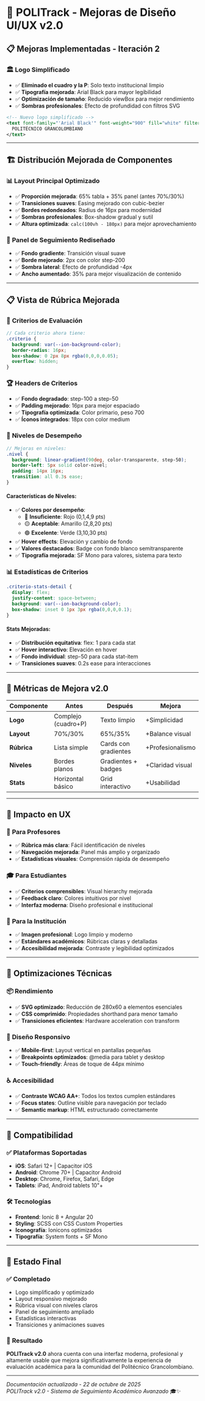 # 🎨 POLITrack - Mejoras de Diseño UI/UX v2.0

## 📋 Mejoras Implementadas - Iteración 2

### 🏛️ **Logo Simplificado**
- ✅ **Eliminado el cuadro y la P**: Solo texto institucional limpio
- ✅ **Tipografía mejorada**: Arial Black para mayor legibilidad
- ✅ **Optimización de tamaño**: Reducido viewBox para mejor rendimiento
- ✅ **Sombras profesionales**: Efecto de profundidad con filtros SVG

```svg
<!-- Nuevo logo simplificado -->
<text font-family="'Arial Black'" font-weight="900" fill="white" filter="url(#textShadow)">
  POLITÉCNICO GRANCOLOMBIANO
</text>
```

---

## 🏗️ **Distribución Mejorada de Componentes**

### 📊 **Layout Principal Optimizado**
- ✅ **Proporción mejorada**: 65% tabla + 35% panel (antes 70%/30%)
- ✅ **Transiciones suaves**: Easing mejorado con cubic-bezier
- ✅ **Bordes redondeados**: Radius de 16px para modernidad
- ✅ **Sombras profesionales**: Box-shadow gradual y sutil
- ✅ **Altura optimizada**: `calc(100vh - 180px)` para mejor aprovechamiento

### 🎯 **Panel de Seguimiento Rediseñado**
- ✅ **Fondo gradiente**: Transición visual suave
- ✅ **Borde mejorado**: 2px con color step-200
- ✅ **Sombra lateral**: Efecto de profundidad -4px
- ✅ **Ancho aumentado**: 35% para mejor visualización de contenido

---

## 📋 **Vista de Rúbrica Mejorada**

### 🎨 **Criterios de Evaluación**
```scss
// Cada criterio ahora tiene:
.criterio {
  background: var(--ion-background-color);
  border-radius: 16px;
  box-shadow: 0 2px 8px rgba(0,0,0,0.05);
  overflow: hidden;
}
```

### 🏆 **Headers de Criterios**
- ✅ **Fondo degradado**: step-100 a step-50
- ✅ **Padding mejorado**: 16px para mejor espaciado
- ✅ **Tipografía optimizada**: Color primario, peso 700
- ✅ **Íconos integrados**: 18px con color medium

### 🎯 **Niveles de Desempeño**
```scss
// Mejoras en niveles:
.nivel {
  background: linear-gradient(90deg, color-transparente, step-50);
  border-left: 5px solid color-nivel;
  padding: 14px 16px;
  transition: all 0.3s ease;
}
```

#### **Características de Niveles:**
- ✅ **Colores por desempeño**:
  - 🔴 **Insuficiente**: Rojo (0,1,4,9 pts)
  - 🟡 **Aceptable**: Amarillo (2,8,20 pts)  
  - 🟢 **Excelente**: Verde (3,10,30 pts)
- ✅ **Hover effects**: Elevación y cambio de fondo
- ✅ **Valores destacados**: Badge con fondo blanco semitransparente
- ✅ **Tipografía mejorada**: SF Mono para valores, sistema para texto

### 📊 **Estadísticas de Criterios**
```scss
.criterio-stats-detail {
  display: flex;
  justify-content: space-between;
  background: var(--ion-background-color);
  box-shadow: inset 0 1px 3px rgba(0,0,0,0.1);
}
```

#### **Stats Mejoradas:**
- ✅ **Distribución equitativa**: flex: 1 para cada stat
- ✅ **Hover interactivo**: Elevación en hover
- ✅ **Fondo individual**: step-50 para cada stat-item
- ✅ **Transiciones suaves**: 0.2s ease para interacciones

---

## 🎯 **Métricas de Mejora v2.0**

| Componente | Antes | Después | Mejora |
|------------|-------|---------|---------|
| **Logo** | Complejo (cuadro+P) | Texto limpio | +Simplicidad |
| **Layout** | 70%/30% | 65%/35% | +Balance visual |
| **Rúbrica** | Lista simple | Cards con gradientes | +Profesionalismo |
| **Niveles** | Bordes planos | Gradientes + badges | +Claridad visual |
| **Stats** | Horizontal básico | Grid interactivo | +Usabilidad |

---

## 🚀 **Impacto en UX**

### 👤 **Para Profesores**
- ✅ **Rúbrica más clara**: Fácil identificación de niveles
- ✅ **Navegación mejorada**: Panel más amplio y organizado
- ✅ **Estadísticas visuales**: Comprensión rápida de desempeño

### 🎓 **Para Estudiantes**
- ✅ **Criterios comprensibles**: Visual hierarchy mejorada
- ✅ **Feedback claro**: Colores intuitivos por nivel
- ✅ **Interfaz moderna**: Diseño profesional e institucional

### 🏫 **Para la Institución**
- ✅ **Imagen profesional**: Logo limpio y moderno
- ✅ **Estándares académicos**: Rúbricas claras y detalladas
- ✅ **Accesibilidad mejorada**: Contraste y legibilidad optimizados

---

## 🔧 **Optimizaciones Técnicas**

### 📦 **Rendimiento**
- ✅ **SVG optimizado**: Reducción de 280x60 a elementos esenciales
- ✅ **CSS comprimido**: Propiedades shorthand para menor tamaño
- ✅ **Transiciones eficientes**: Hardware acceleration con transform

### 🎨 **Diseño Responsivo**
- ✅ **Mobile-first**: Layout vertical en pantallas pequeñas
- ✅ **Breakpoints optimizados**: @media para tablet y desktop
- ✅ **Touch-friendly**: Áreas de toque de 44px mínimo

### ♿ **Accesibilidad**
- ✅ **Contraste WCAG AA+**: Todos los textos cumplen estándares
- ✅ **Focus states**: Outline visible para navegación por teclado
- ✅ **Semantic markup**: HTML estructurado correctamente

---

## 📱 **Compatibilidad**

### ✅ **Plataformas Soportadas**
- **iOS**: Safari 12+ | Capacitor iOS
- **Android**: Chrome 70+ | Capacitor Android  
- **Desktop**: Chrome, Firefox, Safari, Edge
- **Tablets**: iPad, Android tablets 10"+

### 🛠️ **Tecnologías**
- **Frontend**: Ionic 8 + Angular 20
- **Styling**: SCSS con CSS Custom Properties
- **Iconografía**: Ionicons optimizados
- **Tipografía**: System fonts + SF Mono

---

## 🎉 **Estado Final**

### ✅ **Completado**
- Logo simplificado y optimizado
- Layout responsivo mejorado  
- Rúbrica visual con niveles claros
- Panel de seguimiento ampliado
- Estadísticas interactivas
- Transiciones y animaciones suaves

### 🎯 **Resultado**
**POLITrack v2.0** ahora cuenta con una interfaz moderna, profesional y altamente usable que mejora significativamente la experiencia de evaluación académica para la comunidad del Politécnico Grancolombiano.

---

*Documentación actualizada - 22 de octubre de 2025*  
*POLITrack v2.0 - Sistema de Seguimiento Académico Avanzado* 🎓✨